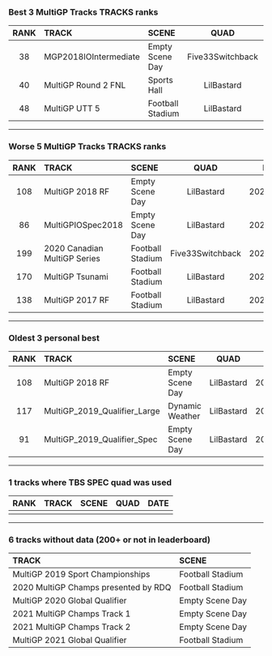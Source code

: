 ### Best 3 MultiGP Tracks TRACKS ranks
|RANK|TRACK|SCENE|QUAD|DATE|
|:---:|:---|:---|:---:|:---:|
|38|MGP2018IOIntermediate|Empty Scene Day|Five33Switchback|2022/02/13|
|40|MultiGP Round 2 FNL|Sports Hall|LilBastard|2020/07/11|
|48|MultiGP UTT 5|Football Stadium|LilBastard|2020/07/11|
---
### Worse 5 MultiGP Tracks TRACKS ranks
|RANK|TRACK|SCENE|QUAD|DATE|
|:---:|:---|:---|:---:|:---:|
|108|MultiGP 2018 RF|Empty Scene Day|LilBastard|2020/05/12|
|86|MultiGPIOSpec2018|Empty Scene Day|LilBastard|2020/07/05|
|199|2020 Canadian MultiGP Series|Football Stadium|Five33Switchback|2022/01/17|
|170|MultiGP Tsunami|Football Stadium|LilBastard|2020/07/07|
|138|MultiGP 2017 RF|Football Stadium|LilBastard|2020/07/11|
---
### Oldest 3 personal best
|RANK|TRACK|SCENE|QUAD|DATE|
|:---:|:---|:---|:---:|:---:|
|108|MultiGP 2018 RF|Empty Scene Day|LilBastard|2020/05/12|
|117|MultiGP_2019_Qualifier_Large|Dynamic Weather|LilBastard|2020/06/26|
|91|MultiGP_2019_Qualifier_Spec|Empty Scene Day|LilBastard|2020/06/26|
---
### 1 tracks where TBS SPEC quad was used
|RANK|TRACK|SCENE|QUAD|DATE|
|:---:|:---|:---|:---:|:---:|
||||||
---
### 6 tracks without data (200+ or not in leaderboard)
|TRACK|SCENE|
|:---|:---|
|MultiGP 2019 Sport Championships|Football Stadium|
|2020 MultiGP Champs presented by RDQ|Football Stadium|
|MultiGP 2020 Global Qualifier|Empty Scene Day|
|2021 MultiGP Champs Track 1|Empty Scene Day|
|2021 MultiGP Champs Track 2|Empty Scene Day|
|MultiGP 2021 Global Qualifier|Football Stadium|
